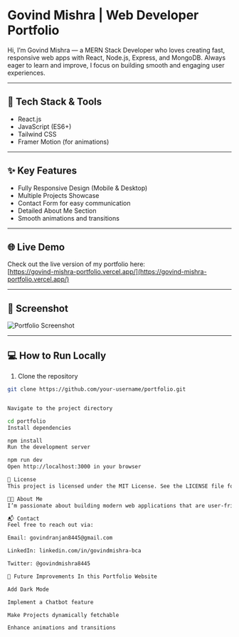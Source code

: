 # Govind Mishra | Web Developer Portfolio

Hi, I’m Govind Mishra — a MERN Stack Developer who loves creating fast, responsive web apps with React, Node.js, Express, and MongoDB. Always eager to learn and improve, I focus on building smooth and engaging user experiences.

---

## 🚀 Tech Stack & Tools

- React.js  
- JavaScript (ES6+)  
- Tailwind CSS  
- Framer Motion (for animations)  

---

## ✨ Key Features

- Fully Responsive Design (Mobile & Desktop)  
- Multiple Projects Showcase  
- Contact Form for easy communication  
- Detailed About Me Section  
- Smooth animations and transitions  

---

## 🌐 Live Demo

Check out the live version of my portfolio here:  
[https://govind-mishra-portfolio.vercel.app/](https://govind-mishra-portfolio.vercel.app/)

---

## 📸 Screenshot

![Portfolio Screenshot](./screenshot.png)  

---

## 💻 How to Run Locally

1. Clone the repository  
```bash
git clone https://github.com/your-username/portfolio.git


Navigate to the project directory

cd portfolio
Install dependencies

npm install
Run the development server

npm run dev
Open http://localhost:3000 in your browser

📝 License
This project is licensed under the MIT License. See the LICENSE file for details.

👨‍💻 About Me
I’m passionate about building modern web applications that are user-friendly and performant. I continuously explore new technologies and improve my skills to deliver the best possible experiences. Besides coding, I enjoy learning about UI/UX design and animations.

📬 Contact
Feel free to reach out via:

Email: govindranjan8445@gmail.com

LinkedIn: linkedin.com/in/govindmishra-bca

Twitter: @govindmishra8445

🔮 Future Improvements In this Portfolio Website

Add Dark Mode

Implement a Chatbot feature

Make Projects dynamically fetchable

Enhance animations and transitions